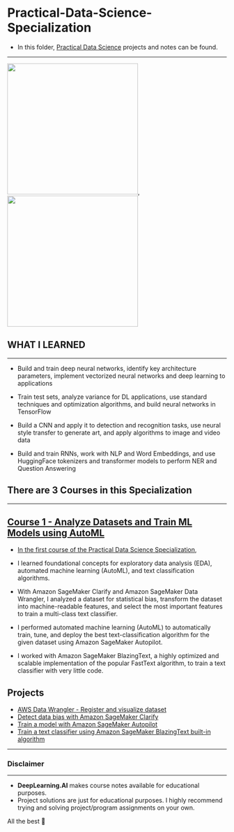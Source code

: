 # Practical-Data-Science-Specialization


- In this folder, [Practical Data Science](https://www.coursera.org/specializations/deep-learning) projects and notes can be found.
----------------------------------------

<img src="https://aikademi.com/wp-content/uploads/2018/01/deeplearning.png" width="300" height="300">, <img src="https://a0.awsstatic.com/libra-css/images/logos/aws_logo_smile_1200x630.png" width="300" height="300">



## WHAT  I LEARNED
------------------------

- Build and train deep neural networks, identify key architecture parameters, implement vectorized neural networks and deep learning to applications

- Train test sets, analyze variance for DL applications, use standard techniques and optimization algorithms, and build neural networks in TensorFlow

- Build a CNN and apply it to detection and recognition tasks, use neural style transfer to generate art, and apply algorithms to image and video data

- Build and train RNNs, work with NLP and Word Embeddings, and use HuggingFace tokenizers and transformer models to perform NER and Question Answering



## There are 3 Courses in this Specialization
--------------------------------------------------

## [Course 1 - Analyze Datasets and Train ML Models using AutoML](https://github.com/kb1907/Practical-Data-Science-Specialization/tree/main/Course1_Analyze-Datasets-AutoML)

- [In the first course of the Practical Data Science Specialization](https://www.coursera.org/learn/neural-networks-deep-learning?specialization=deep-learning), 

- I learned foundational concepts for exploratory data analysis (EDA), automated machine learning (AutoML), and text classification algorithms. 
- With Amazon SageMaker Clarify and Amazon SageMaker Data Wrangler, I analyzed a dataset for statistical bias, transform the dataset into machine-readable features, and select the most important features to train a multi-class text classifier.
- I performed automated machine learning (AutoML) to automatically train, tune, and deploy the best text-classification algorithm for the given dataset using Amazon SageMaker Autopilot.
- I worked with Amazon SageMaker BlazingText, a highly optimized and scalable implementation of the popular FastText algorithm, to train a text classifier with very little code.

**Projects**
--------------
- [AWS Data Wrangler - Register and visualize dataset](https://github.com/kb1907/Practical-Data-Science-Specialization/blob/main/Course1_Analyze-Datasets-AutoML/Week1/C1_W1_Assignment_Learner.ipynb)
- [Detect data bias with Amazon SageMaker Clarify](https://github.com/kb1907/Practical-Data-Science-Specialization/blob/main/Course1_Analyze-Datasets-AutoML/Week2/C1_W2_Assignment_Detect_data_bias_with_Amazon_SageMaker_Clarify.ipynb)
- [Train a model with Amazon SageMaker Autopilot](https://github.com/kb1907/Practical-Data-Science-Specialization/blob/main/Course1_Analyze-Datasets-AutoML/Week3/C1_W3_Assignment.ipynb)
- [Train a text classifier using Amazon SageMaker BlazingText built-in algorithm](https://github.com/kb1907/Practical-Data-Science-Specialization/blob/main/Course1_Analyze-Datasets-AutoML/Week4/C1_W4_Assignment.ipynb)






------------------------------------------------

### Disclaimer
------------------------------------
- **DeepLearning.AI** makes course notes available for educational purposes. 
- Project solutions are just for educational purposes. I highly recommend trying and solving project/program assignments on your own.

All the best 🤘





  
